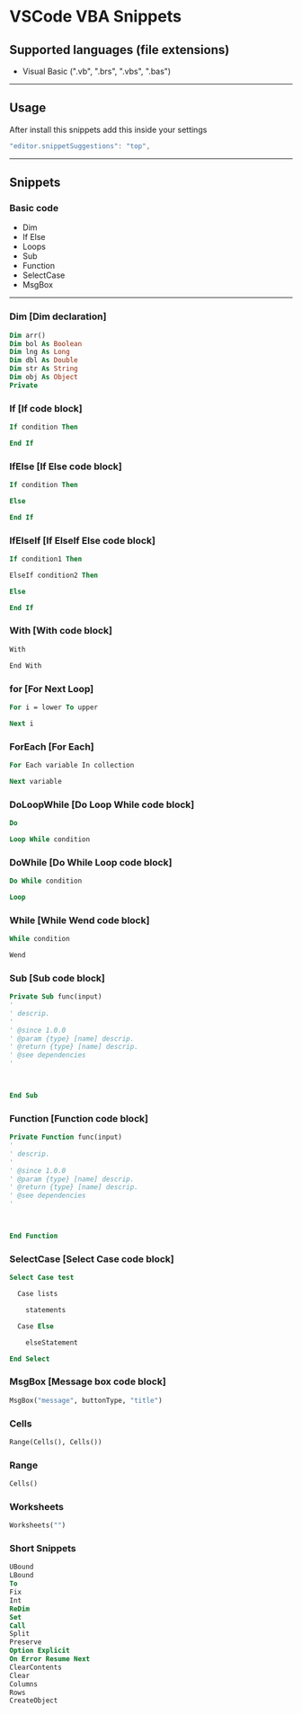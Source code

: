 # VSCode VBA Snippets
## Supported languages (file extensions)
* Visual Basic (".vb", ".brs", ".vbs", ".bas")
---
## Usage
After install this snippets add this inside your settings
```js
"editor.snippetSuggestions": "top",
```
---
## Snippets
### Basic code
- Dim
- If Else
- Loops
- Sub
- Function
- SelectCase
- MsgBox
---
### Dim [Dim declaration]
```vb
Dim arr()
Dim bol As Boolean
Dim lng As Long
Dim dbl As Double
Dim str As String
Dim obj As Object
Private
```
### If [If code block]
```vb
If condition Then

End If
```
### IfElse [If Else code block]
```vb
If condition Then

Else

End If
```
### IfElseIf [If ElseIf Else code block]
```vb
If condition1 Then

ElseIf condition2 Then

Else

End If
```
### With [With code block]
```vb
With

End With
```
### for [For Next Loop]
```vb
For i = lower To upper

Next i
```
### ForEach [For Each]
```vb
For Each variable In collection

Next variable
```
### DoLoopWhile [Do Loop While code block]
```vb
Do

Loop While condition
```
### DoWhile [Do While Loop code block]
```vb
Do While condition

Loop
```
### While [While Wend code block]
```vb
While condition

Wend
```
### Sub [Sub code block]
```vb
Private Sub func(input)
'
' descrip.
'
' @since 1.0.0
' @param {type} [name] descrip.
' @return {type} [name] descrip.
' @see dependencies
'



End Sub
```
### Function [Function code block]
```vb
Private Function func(input)
'
' descrip.
'
' @since 1.0.0
' @param {type} [name] descrip.
' @return {type} [name] descrip.
' @see dependencies
'



End Function
```
### SelectCase [Select Case code block]
```vb
Select Case test

  Case lists

    statements

  Case Else

    elseStatement

End Select
```
### MsgBox [Message box code block]
```vb
MsgBox("message", buttonType, "title")
```
### Cells
```vb
Range(Cells(), Cells())
```
### Range
```vb
Cells()
```
### Worksheets
```vb
Worksheets("")
```
### Short Snippets
```vb
UBound
LBound
To
Fix
Int
ReDim
Set
Call
Split
Preserve
Option Explicit
On Error Resume Next
ClearContents
Clear
Columns
Rows
CreateObject
```
